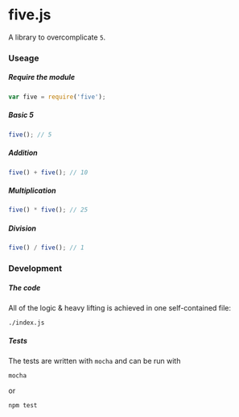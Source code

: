 # five.js

A library to overcomplicate `5`.

### Useage
##### Require the module
```javascript
var five = require('five');
```

##### Basic 5
```javascript
five(); // 5
```

##### Addition
```javascript
five() + five(); // 10
```

##### Multiplication
```javascript
five() * five(); // 25
```

##### Division
```javascript
five() / five(); // 1
```

### Development
##### The code
All of the logic & heavy lifting is achieved in one self-contained file: 
```
./index.js
```

##### Tests
The tests are written with `mocha` and can be run with
```
mocha
```
or
```
npm test
```